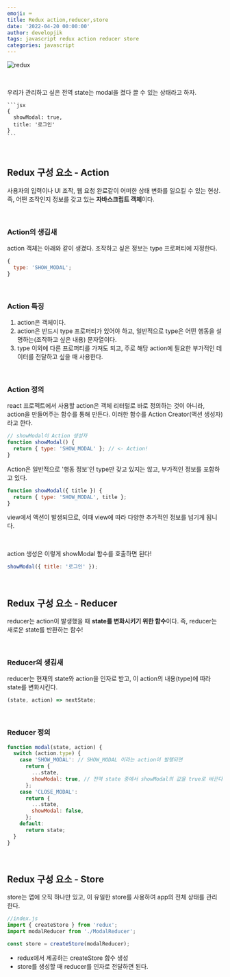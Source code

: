 ```yaml
---
emoji: ⌨
title: Redux action,reducer,store
date: '2022-04-20 00:00:00'
author: developjik
tags: javascript redux action reducer store
categories: javascript
---
```


![redux](https://user-images.githubusercontent.com/67889389/163439516-356c64e9-9f68-439e-adb5-9dc900241fe7.png)

<br/>

우리가 관리하고 싶은 전역 state는 modal을 켰다 끌 수 있는 상태라고 하자.

    ```jsx
    {
      showModal: true,
      title: '로그인'
    }
    ```

<br/>

## Redux 구성 요소 - Action

사용자의 입력이나 UI 조작, 웹 요청 완료같이 어떠한 상태 변화를 일으킬 수 있는 현상.
즉, 어떤 조작인지 정보를 갖고 있는 **자바스크립트 객체**이다.

<br/>

### Action의 생김새

action 객체는 아래와 같이 생겼다. 조작하고 싶은 정보는 type 프로퍼티에 지정한다.

```jsx
{
  type: 'SHOW_MODAL';
}
```

<br/>

### Action 특징

1. action은 객체이다.
2. action은 반드시 type 프로퍼티가 있어야 하고,
   일반적으로 type은 어떤 행동을 설명하는(조작하고 싶은 내용) 문자열이다.
3. type 이외에 다른 프로퍼티를 가져도 되고,
   주로 해당 action에 필요한 부가적인 데이터를 전달하고 싶을 때 사용한다.

<br/>

### Action 정의

react 프로젝트에서 사용할 action은 객체 리터럴로 바로 정의하는 것이 아니라, action을 만들어주는 함수를 통해 만든다. 이러한 함수를 Action Creator(액션 생성자)라고 한다.

```jsx
// showModal이 Action 생성자
function showModal() {
  return { type: 'SHOW_MODAL' }; // <- Action!
}
```

Action은 일반적으로 '행동 정보'인 type만 갖고 있지는 않고, 부가적인 정보를 포함하고 있다.

```jsx
function showModal({ title }) {
  return { type: 'SHOW_MODAL', title };
}
```

view에서 액션이 발생되므로, 이때 view에 따라 다양한 추가적인 정보를 넘기게 됩니다.

<br/>

action 생성은 이렇게 showModal 함수를 호출하면 된다!

```jsx
showModal({ title: '로그인' });
```

<br/>

## Redux 구성 요소 - Reducer

reducer는 action이 발생했을 때 **state를 변화시키기 위한 함수**이다.
즉, reducer는 새로운 state를 반환하는 함수!

<br/>

### Reducer의 생김새

reducer는 현재의 state와 action을 인자로 받고, 이 action의 내용(type)에 따라 state를 변화시킨다.

```jsx
(state, action) => nextState;
```

<br/>

### Reducer 정의

```jsx
function modal(state, action) {
  switch (action.type) {
    case 'SHOW_MODAL': // SHOW_MODAL 이라는 action이 발행되면
      return {
        ...state,
        showModal: true, // 전역 state 중에서 showModal의 값을 true로 바꾼다.
      };
    case 'CLOSE_MODAL':
      return {
        ...state,
        showModal: false,
      };
    default:
      return state;
  }
}
```

<br/>

## Redux 구성 요소 - Store

store는 앱에 오직 하나만 있고, 이 유일한 store를 사용하여 app의 전체 상태를 관리 한다.

```jsx
//index.js
import { createStore } from 'redux';
import modalReducer from './ModalReducer';

const store = createStore(modalReducer);
```

- redux에서 제공하는 createStore 함수 생성
- store를 생성할 때 reducer를 인자로 전달하면 된다.

```toc

```
